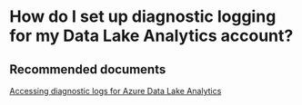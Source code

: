 <properties
	pageTitle="How do I set up diagnostic logging for my Data Lake Analytics account?"
	description="How do I set up diagnostic logging for my Data Lake Analytics account?"
	service="Microsoft.DataLakeAnalytics"
	resource="accounts"
	authors="wmeng-msft"
	displayOrder="105"
	selfHelpType="resource"
	supportTopicIds=""
	resourceTags=""
	productPesIds=""
	cloudEnvironments="public"
	articleId="70aa49a4-c8b0-4a06-91d8-e685d2150fca"
/>

# How do I set up diagnostic logging for my Data Lake Analytics account?

## **Recommended documents**
[Accessing diagnostic logs for Azure Data Lake Analytics](https://azure.microsoft.com/documentation/articles/data-lake-analytics-diagnostic-logs/)

